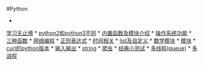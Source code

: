 #Python 

* 
[学习无止境](study.md)
* 
[python2和python3不同](2&3diff.md)
* 
[内置函数及模块介绍](func&moduler.md)
* 
[操作系统功能](os.md)
* 
[三种函数](func.md)
* 
[网络编程](Socket.md)
* 
[正则表达式](re.md)
* 
[时间相关](time.md)
* 
[list及自定义](list&operator.md)
* 
[数学模块](math.md)
* 
[模块](moduler_expantion.md)
* 
[curl的python版本](py_curl.md)
* 
[输入输出](in_print.md)
* 
[string](string.md)
* 
[爬虫](web_spider.md)
* 
[经典小测试](examine.md)
* 
[多线程(queue)](multi_thread.md)
* 
[多进程](multi_process.md)